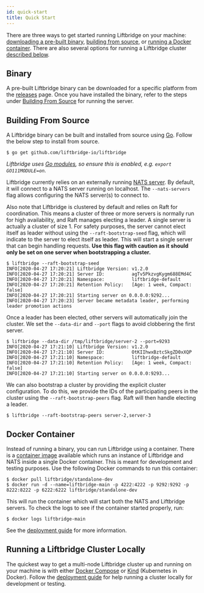 ```yaml
---
id: quick-start
title: Quick Start
---
```


There are three ways to get started running Liftbridge on your machine:
[downloading a pre-built binary](#binary), [building from source](#building-from-source),
or [running a Docker container](#docker-container). There are also several
options for running a Liftbridge cluster [described below](#running-a-liftbridge-cluster-locally).

## Binary

A pre-built Liftbridge binary can be downloaded for a specific platform from
the [releases](https://github.com/liftbridge-io/liftbridge/releases) page. Once
you have installed the binary, refer to the steps under [Building From
Source](#building-from-source) for running the server.

## Building From Source

A Liftbridge binary can be built and installed from source using
[Go](https://golang.org/doc/install). Follow the below step to install from
source.

```shell
$ go get github.com/liftbridge-io/liftbridge
```
*Liftbridge uses [Go modules](https://github.com/golang/go/wiki/Modules), so
ensure this is enabled, e.g. `export GO111MODULE=on`.*

Liftbridge currently relies on an externally running
[NATS server](https://github.com/nats-io/gnatsd). By default, it will connect
to a NATS server running on localhost. The `--nats-servers` flag allows
configuring the NATS server(s) to connect to.

Also note that Liftbridge is clustered by default and relies on Raft for
coordination. This means a cluster of three or more servers is normally run
for high availability, and Raft manages electing a leader. A single server is
actually a cluster of size 1. For safety purposes, the server cannot elect
itself as leader without using the `--raft-bootstrap-seed` flag, which will
indicate to the server to elect itself as leader. This will start a single
server that can begin handling requests. **Use this flag with caution as it should
only be set on one server when bootstrapping a cluster.**

```shell
$ liftbridge --raft-bootstrap-seed
INFO[2020-04-27 17:20:21] Liftbridge Version: v1.2.0
INFO[2020-04-27 17:20:21] Server ID:          agTv5PkzvgKygm688EMd4C
INFO[2020-04-27 17:20:21] Namespace:          liftbridge-default
INFO[2020-04-27 17:20:21] Retention Policy:   [Age: 1 week, Compact: false]
INFO[2020-04-27 17:20:21] Starting server on 0.0.0.0:9292...
INFO[2020-04-27 17:20:23] Server became metadata leader, performing leader promotion actions
```

Once a leader has been elected, other servers will automatically join the cluster.
We set the `--data-dir` and `--port` flags to avoid clobbering the first server.

```shell
$ liftbridge --data-dir /tmp/liftbridge/server-2 --port=9293
INFO[2020-04-27 17:21:10] Liftbridge Version: v1.2.0
INFO[2020-04-27 17:21:10] Server ID:          OtKIIhwxBztcSkgZD0xXQP
INFO[2020-04-27 17:21:10] Namespace:          liftbridge-default
INFO[2020-04-27 17:21:10] Retention Policy:   [Age: 1 week, Compact: false]
INFO[2020-04-27 17:21:10] Starting server on 0.0.0.0:9293...
```

We can also bootstrap a cluster by providing the explicit cluster configuration.
To do this, we provide the IDs of the participating peers in the cluster using the
`--raft-bootstrap-peers` flag. Raft will then handle electing a leader.

```shell
$ liftbridge --raft-bootstrap-peers server-2,server-3
```

## Docker Container

Instead of running a binary, you can run Liftbridge using a container. There is
a [container image](https://hub.docker.com/r/liftbridge/standalone-dev)
available which runs an instance of Liftbridge and NATS inside a single Docker
container. This is meant for development and testing purposes. Use the
following Docker commands to run this container:

```shell
$ docker pull liftbridge/standalone-dev
$ docker run -d --name=liftbridge-main -p 4222:4222 -p 9292:9292 -p 8222:8222 -p 6222:6222 liftbridge/standalone-dev
```

This will run the container which will start both the NATS and Liftbridge
servers. To check the logs to see if the container started properly, run:

```shell
$ docker logs liftbridge-main
```

See the [deployment guide](./deployment.md) for more information.

## Running a Liftbridge Cluster Locally

The quickest way to get a multi-node Liftbridge cluster up and running on your
machine is with either [Docker Compose](https://docs.docker.com/compose) or
[Kind](https://kind.sigs.k8s.io) (Kubernetes in Docker). Follow the
[deployment guide](./deployment.md) for help running a cluster locally for
development or testing.
